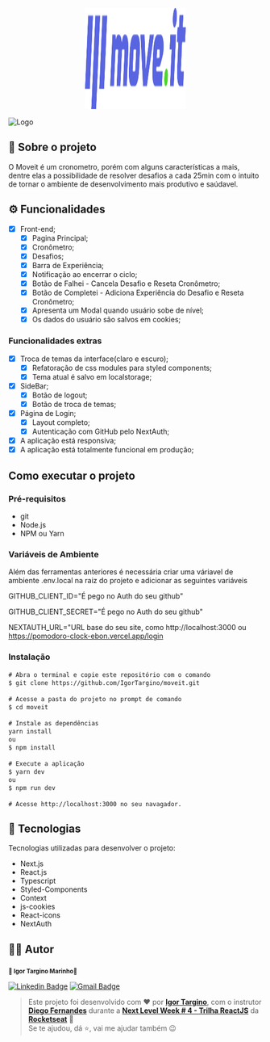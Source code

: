 <p align="center">
  <a href="" rel="noopener">
 <img width=200px height=200px src="./public/icons/logo-full.svg" alt="Project logo"></a>
</p>

![Logo](./src/assets/moveit.gif)
## 🧐 Sobre o projeto

O Moveit é um cronometro, porém com alguns características a mais, dentre elas a possibilidade de resolver desafios a cada 25min com o intuito de tornar o ambiente de desenvolvimento mais produtivo e saúdavel.

## ⚙️ Funcionalidades
- [x] Front-end;
  - [x] Pagina Principal;
  - [x] Cronômetro;
  - [x] Desafios;
  - [x] Barra de Experiência;
  - [x] Notificação ao encerrar o ciclo;
  - [x] Botão de Falhei - Cancela Desafio e Reseta Cronômetro;
  - [x] Botão de Completei - Adiciona Experiência do Desafio e Reseta Cronômetro;
  - [x] Apresenta um Modal quando usuário sobe de nível;
  - [x] Os dados do usuário são salvos em cookies;

### Funcionalidades extras
- [x] Troca de temas da interface(claro e escuro);
  - [x] Refatoração de css modules para styled components;
  - [x] Tema atual é salvo em localstorage;
- [x] SideBar;
  - [x] Botão de logout;
  - [x] Botão de troca de temas;
- [x] Página de Login;
  - [x] Layout completo;
  - [x] Autenticação com GitHub pelo NextAuth;
- [x] A aplicação está responsiva;
- [x] A aplicação está totalmente funcional em produção;
## Como executar o projeto
### Pré-requisitos
- git 
- Node.js
- NPM ou Yarn
### Variáveis de Ambiente
Além das ferramentas anteriores é necessária criar uma váriavel de ambiente .env.local na raiz do projeto e adicionar as seguintes variáveis

GITHUB_CLIENT_ID="É pego no Auth do seu github"

GITHUB_CLIENT_SECRET="É pego no Auth do seu github"

NEXTAUTH_URL="URL base do seu site, como http://localhost:3000 ou https://pomodoro-clock-ebon.vercel.app/login

### Instalação
```
# Abra o terminal e copie este repositório com o comando
$ git clone https://github.com/IgorTargino/moveit.git

# Acesse a pasta do projeto no prompt de comando 
$ cd moveit

# Instale as dependências
yarn install
ou
$ npm install

# Execute a aplicação
$ yarn dev
ou
$ npm run dev

# Acesse http://localhost:3000 no seu navagador.
```
## 🚀 Tecnologias 
Tecnologias utilizadas para desenvolver o projeto:
- Next.js
- React.js
- Typescript
- Styled-Components
- Context
- js-cookies
- React-icons
- NextAuth

## 🦸‍♂️ **Autor**

<p>
 <sub><strong>🌟 Igor Targino Marinho🌟</strong></sub>
</p>

[![Linkedin Badge](https://img.shields.io/badge/-IgorTargino-blue?style=for-the-badge&logo=Linkedin&logoColor=white&link=https://www.linkedin.com/in/igor-targino/)](https://www.linkedin.com/in/igor-targino/)
[![Gmail Badge](https://img.shields.io/badge/-igortargino01@gmail.com-c14438?style=for-the-badge&logo=Gmail&logoColor=white&link=mailto:igortargino01@gmail.com)](mailto:igortargino01@gmail.com)

>Este projeto foi desenvolvido com ❤️ por **[Igor Targino](https://github.com/IgorTargino)**, com o instrutor **[Diego Fernandes](https://www.linkedin.com/in/diego-schell-fernandes/)** durante a **[Next Level Week # 4 - Trilha ReactJS](https://nextlevelweek.com/)** da **[Rocketseat](https://rocketseat.com.br)** 💜<br> 
Se te ajudou, dá ⭐, vai me ajudar também 😉